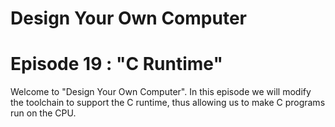 # Design Your Own Computer
# Episode 19 : "C Runtime"

Welcome to "Design Your Own Computer".  In this episode we will modify
the toolchain to support the C runtime, thus allowing us to make C programs
run on the CPU.

